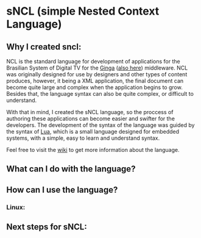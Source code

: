 # sNCL (simple Nested Context Language)

## Why I created sncl:
NCL is the standard language for development of applications for the Brasilian System of Digital TV for the [Ginga](http://ginga.org.br/) ([also here](https://github.com/TeleMidia/ginga)) middleware. NCL was originally designed for use by designers and other types of content produces, however, it being a XML application, the final document can become quite large and complex when the application begins to grow.
Besides that, the language syntax can also be quite complex, or difficult to understand.

With that in mind, I created the sNCL language, so the proccess of authoring these applications can become easier and swifter for the developers. The development of the syntax of the language was guided by the syntax of [Lua](http://www.lua.org/), which is a small language designed for embedded systems, with a simple, easy to learn and understand syntax.

Feel free to visit the [wiki]() to get more information about the language.

## What can I do with the language?

## How can I use the language?

### Linux:

## Next steps for sNCL:
